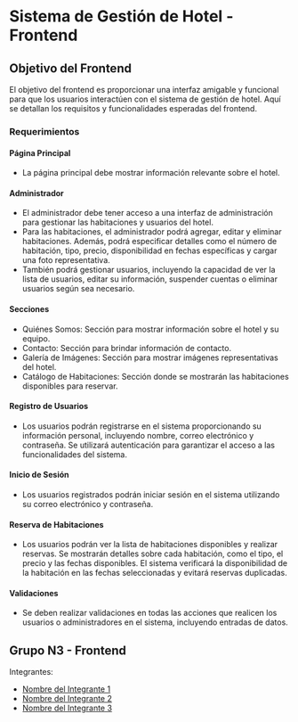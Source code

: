 # Sistema de Gestión de Hotel - Frontend

## Objetivo del Frontend

El objetivo del frontend es proporcionar una interfaz amigable y funcional para que los usuarios interactúen con el sistema de gestión de hotel. Aquí se detallan los requisitos y funcionalidades esperadas del frontend.

### Requerimientos

#### Página Principal

- La página principal debe mostrar información relevante sobre el hotel.
  
#### Administrador

- El administrador debe tener acceso a una interfaz de administración para gestionar las habitaciones y usuarios del hotel.
- Para las habitaciones, el administrador podrá agregar, editar y eliminar habitaciones. Además, podrá especificar detalles como el número de habitación, tipo, precio, disponibilidad en fechas específicas y cargar una foto representativa.
- También podrá gestionar usuarios, incluyendo la capacidad de ver la lista de usuarios, editar su información, suspender cuentas o eliminar usuarios según sea necesario.
  
#### Secciones

- Quiénes Somos: Sección para mostrar información sobre el hotel y su equipo.
- Contacto: Sección para brindar información de contacto.
- Galería de Imágenes: Sección para mostrar imágenes representativas del hotel.
- Catálogo de Habitaciones: Sección donde se mostrarán las habitaciones disponibles para reservar.

#### Registro de Usuarios

- Los usuarios podrán registrarse en el sistema proporcionando su información personal, incluyendo nombre, correo electrónico y contraseña. Se utilizará autenticación para garantizar el acceso a las funcionalidades del sistema.

#### Inicio de Sesión

- Los usuarios registrados podrán iniciar sesión en el sistema utilizando su correo electrónico y contraseña.

#### Reserva de Habitaciones

- Los usuarios podrán ver la lista de habitaciones disponibles y realizar reservas. Se mostrarán detalles sobre cada habitación, como el tipo, el precio y las fechas disponibles. El sistema verificará la disponibilidad de la habitación en las fechas seleccionadas y evitará reservas duplicadas.

#### Validaciones

- Se deben realizar validaciones en todas las acciones que realicen los usuarios o administradores en el sistema, incluyendo entradas de datos.

## Grupo N3 - Frontend

Integrantes:
- [Nombre del Integrante 1](enlace_perfil_github)
- [Nombre del Integrante 2](enlace_perfil_github)
- [Nombre del Integrante 3](enlace_perfil_github)